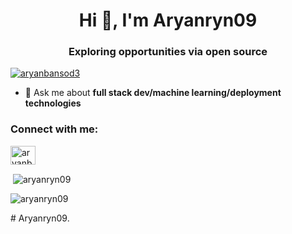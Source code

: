 <h1 align="center">Hi 👋, I'm Aryanryn09</h1>
<h3 align="center">Exploring opportunities via open source</h3>

<p align="left"> <a href="https://twitter.com/aryanbansod3" target="blank"><img src="https://img.shields.io/twitter/follow/aryanbansod3?logo=twitter&style=for-the-badge" alt="aryanbansod3" /></a> </p>

- 💬 Ask me about **full stack dev/machine learning/deployment technologies**

<h3 align="left">Connect with me:</h3>
<p align="left">
<a href="https://twitter.com/aryanbansod3" target="blank"><img align="center" src="https://raw.githubusercontent.com/rahuldkjain/github-profile-readme-generator/master/src/images/icons/Social/twitter.svg" alt="aryanbansod3" height="30" width="40" /></a>
</p>

<p>&nbsp;<img align="center" src="https://github-readme-stats.vercel.app/api?username=aryanryn09&show_icons=true&locale=en" alt="aryanryn09" /></p>

<p><img align="center" src="https://github-readme-streak-stats.herokuapp.com/?user=aryanryn09&" alt="aryanryn09" /></p>
# Aryanryn09.
